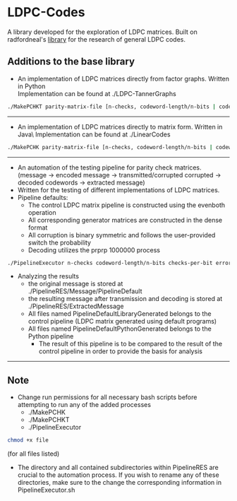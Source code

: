 # LDPC-Codes 
A library developed for the exploration of LDPC matrices. Built on radfordneal's [library](https://github.com/radfordneal/LDPC-codes) for the research of general LDPC codes.

Additions to the base library 
---
- An implementation of LDPC matrices directly from factor graphs. Written in Python\
Implementation can be found at ./LDPC-TannerGraphs 
```bash
./MakePCHKT parity-matrix-file [n-checks, codeword-length/n-bits | codeword-length, checks-per-bit, bits-per-check]
```
---
- An implementation of LDPC matrices directly to matrix form. Written in Java\ 
Implementation can be found at ./LinearCodes 
```bash
./MakePCHK parity-matrix-file [n-checks, codeword-length/n-bits | codeword-length, checks-per-bit, bits-per-check] 
```
---
- An automation of the testing pipeline for parity check matrices.\
(message -> encoded message -> transmitted/corrupted corrupted -> decoded codewords -> extracted message) 
- Written for the testing of different implementations of LDPC matrices.
- Pipeline defaults:
    - The control LDPC matrix pipeline is constructed using the evenboth operation
    - All corresponding generator matrices are constructed in the dense format
    - All corruption is binary symmetric and follows the user-provided switch the probability
    - Decoding utilizes the prprp 1000000 process 
```bash
./PipelineExecutor n-checks codeword-length/n-bits checks-per-bit error-probability
```
- Analyzing the results
    - the original message is stored at ./PipelineRES/Message/PipelineDefault
    - the resulting message after transmission and decoding is stored at ./PipelineRES/ExtractedMessage
    - All files named PipelineDefaultLibraryGenerated belongs to the control pipeline (LDPC matrix generated using default programs)
    - All files named PipelineDefaultPythonGenerated belongs to the Python pipeline
        - The result of this pipeline is to be compared to the result of the control pipeline in order to provide the basis for analysis
---
Note
---
- Change run permissions for all necessary bash scripts before attempting to run any of the added processes
    - ./MakePCHK
    - ./MakePCHKT
    - ./PipelineExecutor
    
```bash
chmod +x file
``` 
(for all files  listed)

- The directory and all contained subdirectories within PipelineRES are crucial to the automation process. If you wish to rename any of these directories, make sure to the change the corresponding information in PipelineExecutor.sh